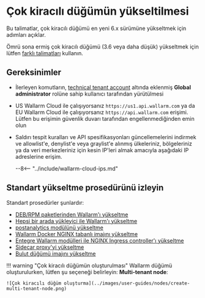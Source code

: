 [ptrav-attack-docs]:                ../attacks-vulns-list.md#path-traversal
[attacks-in-ui-image]:              ../images/admin-guides/test-attacks-quickstart.png

# Çok kiracılı düğümün yükseltilmesi

Bu talimatlar, çok kiracılı düğümü en yeni 6.x sürümüne yükseltmek için adımları açıklar.

Ömrü sona ermiş çok kiracılı düğümü (3.6 veya daha düşük) yükseltmek için lütfen [farklı talimatları](older-versions/multi-tenant.md) kullanın.

## Gereksinimler

* İlerleyen komutların, [technical tenant account](../installation/multi-tenant/overview.md#tenant-accounts) altında eklenmiş **Global administrator** rolüne sahip kullanıcı tarafından yürütülmesi
* US Wallarm Cloud ile çalışıyorsanız `https://us1.api.wallarm.com` ya da EU Wallarm Cloud ile çalışıyorsanız `https://api.wallarm.com` erişimi. Lütfen bu erişimin güvenlik duvarı tarafından engellenmediğinden emin olun
* Saldırı tespit kuralları ve API spesifikasyonları güncellemelerini indirmek ve allowlist'e, denylist'e veya graylist'e alınmış ülkeleriniz, bölgeleriniz ya da veri merkezleriniz için kesin IP'leri almak amacıyla aşağıdaki IP adreslerine erişim.

    --8<-- "../include/wallarm-cloud-ips.md"

## Standart yükseltme prosedürünü izleyin

Standart prosedürler şunlardır:

* [DEB/RPM paketlerinden Wallarm'ı yükseltme](nginx-modules.md)
* [Hepsi bir arada yükleyici ile Wallarm'ı yükseltme](nginx-modules.md)
* [postanalytics modülünü yükseltme](separate-postanalytics.md)
* [Wallarm Docker NGINX tabanlı imajını yükseltme](docker-container.md)
* [Entegre Wallarm modülleri ile NGINX Ingress controller'ı yükseltme](ingress-controller.md)
* [Sidecar proxy'yi yükseltme](sidecar-proxy.md)
* [Bulut düğümü imajını yükseltme](cloud-image.md)

!!! warning "Çok kiracılı düğümün oluşturulması"
    Wallarm düğümü oluşturulurken, lütfen şu seçeneği belirleyin: **Multi-tenant node**:

    ![Çok kiracılı düğüm oluşturma](../images/user-guides/nodes/create-multi-tenant-node.png)